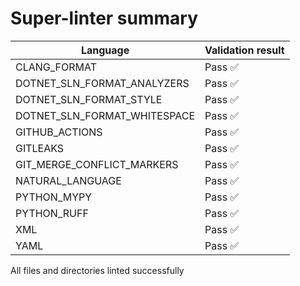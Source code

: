 # Super-linter summary

| Language                     | Validation result |
| ---------------------------- | ----------------- |
| CLANG_FORMAT                 | Pass ✅           |
| DOTNET_SLN_FORMAT_ANALYZERS  | Pass ✅           |
| DOTNET_SLN_FORMAT_STYLE      | Pass ✅           |
| DOTNET_SLN_FORMAT_WHITESPACE | Pass ✅           |
| GITHUB_ACTIONS               | Pass ✅           |
| GITLEAKS                     | Pass ✅           |
| GIT_MERGE_CONFLICT_MARKERS   | Pass ✅           |
| NATURAL_LANGUAGE             | Pass ✅           |
| PYTHON_MYPY                  | Pass ✅           |
| PYTHON_RUFF                  | Pass ✅           |
| XML                          | Pass ✅           |
| YAML                         | Pass ✅           |

All files and directories linted successfully
